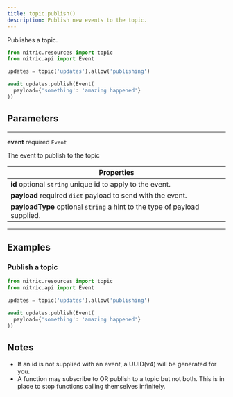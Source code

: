 ```yaml
---
title: topic.publish()
description: Publish new events to the topic.
---
```


Publishes a topic.

```python
from nitric.resources import topic
from nitric.api import Event

updates = topic('updates').allow('publishing')

await updates.publish(Event(
  payload={'something': 'amazing happened'}
))
```

## Parameters

---

**event** required `Event`

The event to publish to the topic

| Properties                                                                      |
| ------------------------------------------------------------------------------- |
| **id** optional `string`  unique id to apply to the event.                 |
| **payload** required `dict`  payload to send with the event.               |
| **payloadType** optional `string`  a hint to the type of payload supplied. |

---

## Examples

### Publish a topic

```python
from nitric.resources import topic
from nitric.api import Event

updates = topic('updates').allow('publishing')

await updates.publish(Event(
  payload={'something': 'amazing happened'}
))
```

## Notes

- If an id is not supplied with an event, a UUID(v4) will be generated for you.
- A function may subscribe to OR publish to a topic but not both. This is in place to stop functions calling themselves infinitely.
